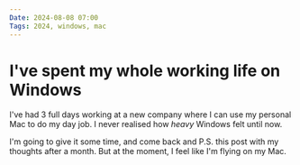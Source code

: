 ```yaml
---
Date: 2024-08-08 07:00
Tags: 2024, windows, mac
---
```


# I've spent my whole working life on Windows

I've had 3 full days working at a new company where I can use my personal Mac to do my day job. I never realised how _heavy_ Windows felt until now. 

I'm going to give it some time, and come back and P.S. this post with my thoughts after a month. But at the moment, I feel like I'm flying on my Mac.
